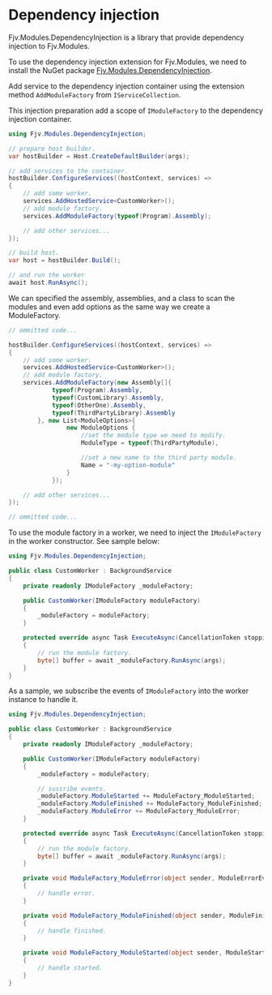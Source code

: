 # Dependency injection

Fjv.Modules.DependencyInjection is a library that provide dependency injection to Fjv.Modules.

To use the dependency injection extension for Fjv.Modules, we need to install the NuGet package [Fjv.Modules.DependencyInjection](https://www.nuget.org/packages/Fjv.Modules.DependencyInjection).

Add service to the dependency injection container using the extension method `AddModuleFactory` from `IServiceCollection`.

This injection preparation add a scope of `IModuleFactory` to the dependency injection container.

```csharp
using Fjv.Modules.DependencyInjection;

// prepare host builder.
var hostBuilder = Host.CreateDefaultBuilder(args);

// add services to the container.
hostBuilder.ConfigureServices((hostContext, services) =>
{
    // add some worker.
    services.AddHostedService<CustomWorker>();
    // add module factory.
    services.AddModuleFactory(typeof(Program).Assembly);

    // add other services...
});

// build host.
var host = hostBuilder.Build();

// and run the worker
await host.RunAsync();
```

We can specified the assembly, assemblies, and a class to scan the modules and even add options as the same way we create a ModuleFactory.

```csharp
// ommitted code...

hostBuilder.ConfigureServices((hostContext, services) =>
{
    // add some worker.
    services.AddHostedService<CustomWorker>();
    // add module factory.
    services.AddModuleFactory(new Assembly[]{
            typeof(Program).Assembly,
            typeof(CustomLibrary).Assembly,
            typeof(OtherOne).Assembly,
            typeof(ThirdPartyLibrary).Assembly
        }, new List<ModuleOptions>{
                new ModuleOptions {
                    //set the module type we need to modify.
                    ModuleType = typeof(ThirdPartyModule),

                    //set a new name to the third party module.
                    Name = "-my-option-module"
                }
            });

    // add other services...
});

// ommitted code...
```

To use the module factory in a worker, we need to inject the `IModuleFactory` in the worker constructor. See sample below:

```csharp
using Fjv.Modules.DependencyInjection;

public class CustomWorker : BackgroundService
{
    private readonly IModuleFactory _moduleFactory;

    public CustomWorker(IModuleFactory moduleFactory)
    {
        _moduleFactory = moduleFactory;
    }

    protected override async Task ExecuteAsync(CancellationToken stoppingToken)
    {
        // run the module factory.
        byte[] buffer = await _moduleFactory.RunAsync(args);
    }
}
```

As a sample, we subscribe the events of `IModuleFactory` into the worker instance to handle it.

```csharp
using Fjv.Modules.DependencyInjection;

public class CustomWorker : BackgroundService
{
    private readonly IModuleFactory _moduleFactory;

    public CustomWorker(IModuleFactory moduleFactory)
    {
        _moduleFactory = moduleFactory;

        // suscribe events.
        _moduleFactory.ModuleStarted += ModuleFactory_ModuleStarted;
        _moduleFactory.ModuleFinished += ModuleFactory_ModuleFinished;
        _moduleFactory.ModuleError += ModuleFactory_ModuleError;
    }

    protected override async Task ExecuteAsync(CancellationToken stoppingToken)
    {
        // run the module factory.
        byte[] buffer = await _moduleFactory.RunAsync(args);
    }

    private void ModuleFactory_ModuleError(object sender, ModuleErrorEventArgs e)
    {
        // handle error.
    }

    private void ModuleFactory_ModuleFinished(object sender, ModuleFinishedEventArgs e)
    {
        // handle finished.
    }

    private void ModuleFactory_ModuleStarted(object sender, ModuleStartedEventArgs e)
    {
        // handle started.
    }
}
```
